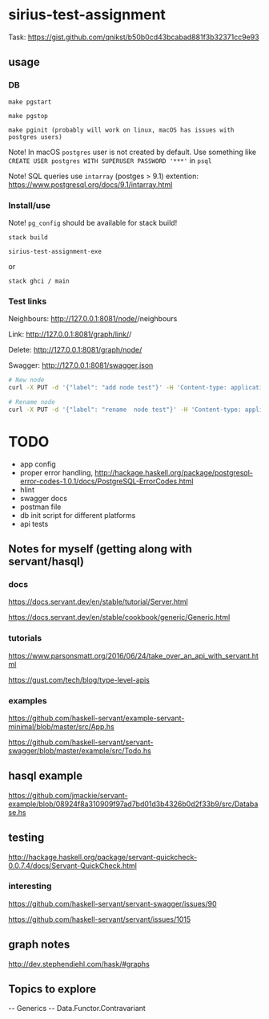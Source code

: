 # sirius-test-assignment

Task: https://gist.github.com/qnikst/b50b0cd43bcabad881f3b32371cc9e93

## usage

### DB

```
make pgstart

make pgstop

make pginit (probably will work on linux, macOS has issues with postgres users)
```

Note! In macOS `postgres` user is not created by default. Use something like `CREATE USER postgres WITH SUPERUSER PASSWORD '***'` in `psql`

Note! SQL queries use `intarray` (postges > 9.1) extention: https://www.postgresql.org/docs/9.1/intarray.html

### Install/use

Note! `pg_config` should be available for stack build!

```
stack build

sirius-test-assignment-exe
```

or

```
stack ghci / main
```

### Test links

Neighbours: http://127.0.0.1:8081/node/<id>/neighbours

Link: http://127.0.0.1:8081/graph/link/<id>/<id>

Delete: http://127.0.0.1:8081/graph/node/<id>

Swagger: http://127.0.0.1:8081/swagger.json

```bash
# New node
curl -X PUT -d '{"label": "add node test"}' -H 'Content-type: application/json' http://127.0.0.1:8081/graph/node

# Rename node
curl -X PUT -d '{"label": "rename  node test"}' -H 'Content-type: application/json' http://127.0.0.1:8081/graph/node/<id>
```

# TODO

- app config
- proper error handling, http://hackage.haskell.org/package/postgresql-error-codes-1.0.1/docs/PostgreSQL-ErrorCodes.html
- hlint
- swagger docs
- postman file
- db init script for different platforms
- api tests


## Notes for myself (getting along with servant/hasql)

### docs

https://docs.servant.dev/en/stable/tutorial/Server.html

https://docs.servant.dev/en/stable/cookbook/generic/Generic.html

### tutorials

https://www.parsonsmatt.org/2016/06/24/take_over_an_api_with_servant.html

https://gust.com/tech/blog/type-level-apis

### examples

https://github.com/haskell-servant/example-servant-minimal/blob/master/src/App.hs

https://github.com/haskell-servant/servant-swagger/blob/master/example/src/Todo.hs

## hasql example

https://github.com/jmackie/servant-example/blob/08924f8a310909f97ad7bd01d3b4326b0d2f33b9/src/Database.hs

## testing

http://hackage.haskell.org/package/servant-quickcheck-0.0.7.4/docs/Servant-QuickCheck.html

### interesting

https://github.com/haskell-servant/servant-swagger/issues/90

https://github.com/haskell-servant/servant/issues/1015


## graph notes

http://dev.stephendiehl.com/hask/#graphs


## Topics to explore

-- Generics
-- Data.Functor.Contravariant
